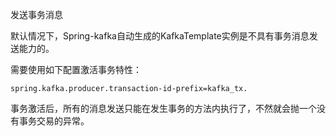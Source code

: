 发送事务消息



默认情况下，Spring-kafka自动生成的KafkaTemplate实例是不具有事务消息发送能力的。

需要使用如下配置激活事务特性：

```
spring.kafka.producer.transaction-id-prefix=kafka_tx.
```

事务激活后，所有的消息发送只能在发生事务的方法内执行了，不然就会抛一个没有事务交易的异常。
